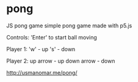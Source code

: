 # pong
JS pong game
simple pong game made with p5.js


Controls: 
'Enter' to start ball moving


Player 1: 
'w' - up
's' - down


Player 2:
up arrow - up
down arrow - down





http://usmanomar.me/pong/
